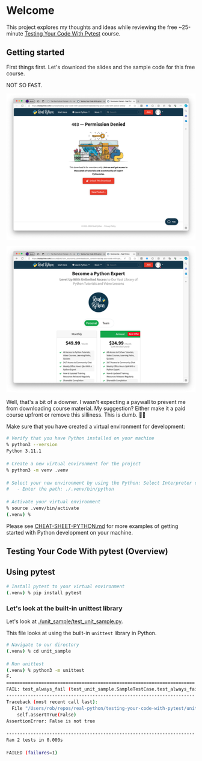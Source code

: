# Welcome

This project explores my thoughts and ideas while reviewing the free ~25-minute [Testing Your Code With Pytest](https://realpython.com/courses/testing-your-code-with-pytest/) course.

## Getting started

First things first. Let's download the slides and the sample code for this free course.

NOT SO FAST.

![Permission Denied](./assets/download-permission-denied-01.png)

![You can have it...once you pay us](./assets/download-permission-denied-02.png)

Well, that's a bit of a downer. I wasn't expecting a paywall to prevent me from downloading course material. My suggestion? Either make it a paid course upfront or remove this silliness. This is dumb. 👎🏻

Make sure that you have created a virtual environment for development:

```sh
# Verify that you have Python installed on your machine
% python3 --version
Python 3.11.1

# Create a new virtual environment for the project
% python3 -m venv .venv

# Select your new environment by using the Python: Select Interpreter command in VS Code
#   - Enter the path: ./.venv/bin/python

# Activate your virtual environment
% source .venv/bin/activate
(.venv) %
```

Please see [CHEAT-SHEET-PYTHON.md](./CHEAT-SHEET-PYTHON.md) for more examples of getting started with Python development on your machine.

## Testing Your Code With pytest (Overview)

## Using pytest

```sh
# Install pytest to your virtual environment
(.venv) % pip install pytest

```

### Let's look at the built-in unittest library

Let's look at [./unit_sample/test_unit_sample.py](./unit_sample/test_unit_sample.py).

This file looks at using the built-in `unittest` library in Python.

```sh
# Navigate to our directory
(.venv) % cd unit_sample

# Run unittest
(.venv) % python3 -m unittest
F.
======================================================================
FAIL: test_always_fail (test_unit_sample.SampleTestCase.test_always_fail)
----------------------------------------------------------------------
Traceback (most recent call last):
  File "/Users/rob/repos/real-python/testing-your-code-with-pytest/unit_sample/test_unit_sample.py", line 8, in test_always_fail
    self.assertTrue(False)
AssertionError: False is not true

----------------------------------------------------------------------
Ran 2 tests in 0.000s

FAILED (failures=1)

```
